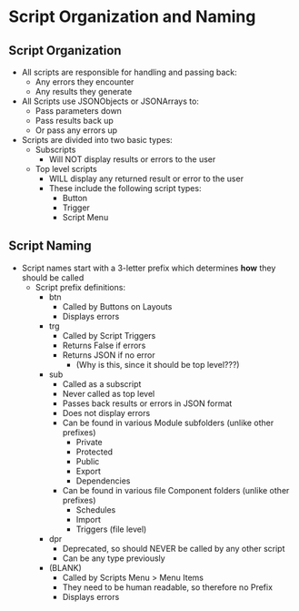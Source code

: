 # Script Organization and Naming

## Script Organization

- All scripts are responsible for handling and passing back:
  - Any errors they encounter
  - Any results they generate
- All Scripts use JSONObjects or JSONArrays to:
  - Pass parameters down
  - Pass results back up
  - Or pass any errors up
- Scripts are divided into two basic types:
  - Subscripts
    - Will NOT display results or errors to the user
  - Top level scripts 
    - WILL display any returned result or error to the user
    - These include the following script types:
      - Button
      - Trigger
      - Script Menu

## Script Naming

- Script names start with a 3-letter prefix which determines **how** they should be called
  - Script prefix definitions:
    - btn
      - Called by Buttons on Layouts
      - Displays errors
    - trg
      - Called by Script Triggers
      - Returns False if errors
      - Returns JSON if no error 
        - (Why is this, since it should be top level???)
    - sub
      - Called as a subscript
      - Never called as top level 
      - Passes back results or errors in JSON format
      - Does not display errors
      - Can be found in various Module subfolders (unlike other prefixes)
        - Private
        - Protected
        - Public
        - Export
        - Dependencies
      - Can be found in various file Component folders (unlike other prefixes)
        - Schedules
        - Import
        - Triggers (file level)
    - dpr
      - Deprecated, so should NEVER be called by any other script
      - Can be any type previously
    - (BLANK)
      - Called by Scripts Menu > Menu Items
      - They need to be human readable, so therefore no Prefix
      - Displays errors
